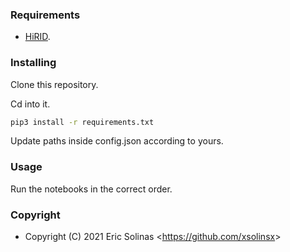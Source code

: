 ### Requirements

- [HiRID](https://physionet.org/content/hirid/1.1.1/).

### Installing

Clone this repository.

Cd into it.

``` bash
pip3 install -r requirements.txt
```
Update paths inside config.json according to yours.

### Usage

Run the notebooks in the correct order.

### Copyright

- Copyright (C) 2021 Eric Solinas <<https://github.com/xsolinsx>>
